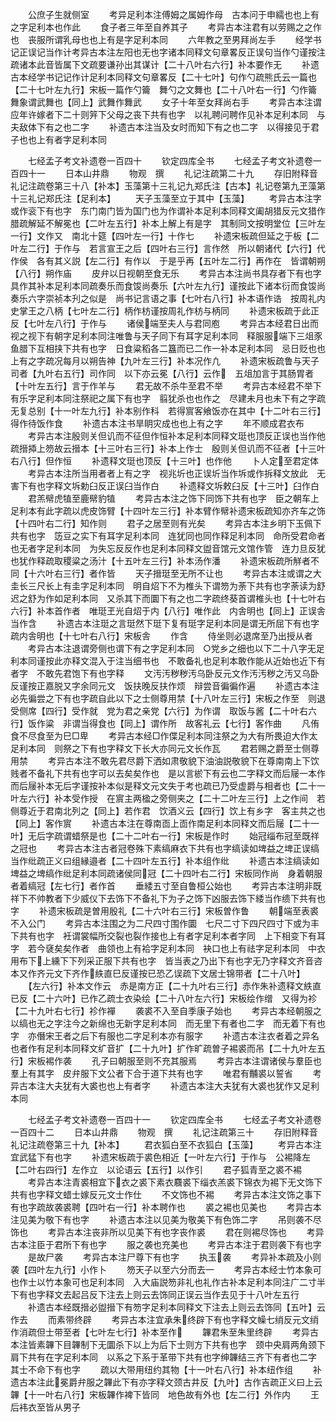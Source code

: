 <!-- { "loadSidebar": true } -->
　　公庶子生就侧室
　　考异足利本注傅姆之属姆作母　古本问于申繻也也上有之字足利本也作此
　　食子者三年至自养其子
　　考异古本注君有以劳赐之之作也　丧服所谓乳母也也上有是字足利本同
　　六年教之至男拜尚左手
　　经学书记正误记当作计考异古本注左阳也无也字诸本同释文句章畧反正误句当作勺谨按注疏诸本此音皆属下文疏要谦孙出其谋计【二十八叶右六行】补本要作无
　　补遗古本经学书记记作计足利本同释文句章畧反【二十七叶】句作勺疏熊氏云一篇也【二十七叶左九行】宋板一篇作勺籥　舞勺之文舞也【二十八叶右一行】勺作籥　舞象谓武舞也【同上】武舞作舞武
　　女子十年至女拜尚右手
　　考异古本注谓应年许嫁者下二十则笄下父母之丧下共有也字　以礼聘问聘作见补本足利本同　与夫敌体下有之也二字
　　补遗古本注当及女时而知下有之也二字　以得接见于君子也也上有者字足利本同















　　七经孟子考文补遗卷一百四十
　　钦定四库全书
　　七经孟子考文补遗卷一百四十一
　　日本山井鼎
　　物观　撰
　　礼记注疏第二十九
　　存旧附释音礼记注疏卷第三十八【补本】玉藻第十三礼记九郑氏注【古本】礼记卷第九玊藻第十三礼记郑氏注【足利本】
　　天子玉藻至立于其中【玉藻】
　　考异古本注字或作衮下有也字　东门南门皆为国门也为作谓补本足利本同释文阖胡猎反元文猎作腊疏解延不解冕也【二叶左五行】补本上解上有是字　其制同文按明堂位【三叶左一行】文作又　南北十筵【四叶左一行】十作七
　　补遗宋板疏但延之于板【二叶左二行】于作与　若言宣王之后【四叶右三行】言作然　所以朝诸代【六行】代作侯　各有其义説【左二行】有作以　于是乎再【五叶左二行】再作在　皆谓朝朔【八行】朔作庙
　　皮弁以日视朝至食无乐
　　考异古本注尚书具存者下有也字具作其补本足利本同疏奏乐而食馂尚奏乐【六叶左九行】谨按此下诸本衍而食馂尚奏乐六字崇祯本刋之似是　尚书记言语之事【七叶右八行】补本语作诰　按周礼内史掌王之八柄【七叶左二行】柄作枋谨按周礼作枋与柄同
　　补遗宋板疏于此正反【七叶左八行】于作与
　　诸侯端至夫人与君同庖
　　考异古本经君日出而视之视下有朝字足利本同注唯鲁与天子同下有耳字足利本同　释服服端下三俎豕鱼腊下互相挟下共有也字　日食粱稻各二簋而已二作一补本足利本同　忌日贬也也上有之字疏况每月以朔告神【九叶左三行】补本况作凢
　　补遗宋板疏鲁与天子司者【九叶右五行】司作同　以下亦云冕【八行】云作　五俎加言于其肠胃者【十叶左五行】言于作羊与
　　君无故不杀牛至君不举
　　考异古本经君不举下有乐字足利本同注祭祀之属下有也字　翦犹杀也也作之　尽建未月也未下有之字疏无复总别【十一叶左九行】补本别作科　若得賔客飨饭亦在其中【十二叶右三行】得作待饭作食
　　补遗古本注书旱眀灾成也也上有之字
　　年不顺成君衣布
　　考异古本注殷则关但讥而不征但作恒补本足利本同释文珽也顶反正误也当作他疏搢揷上笏故云搢本【十三叶右三行】补本上作士　殷则关但讥而不征者【十三叶右八行】但作恒
　　补遗释文珽也顶反【十三叶】也作他
　　卜人定至君定体
　　考异古本注所当用者者上有之字　视兆圻也正误圻当作坼或作拆释文放此　无害下有也字释文坼勅臼反正误臼当作白
　　补遗释文坼敕臼反【十三叶】臼作白
　　君羔幦虎犆至鹿幦豹犆
　　考异古本注之饰下同饰下共有也字　臣之朝车上足利本有此字疏以虎皮饰臂【十四叶左三行】补本臂作幦补遗宋板疏知亦齐车之饰【十四叶右二行】知作则
　　君子之居至则有光矣
　　考异古本注乡明下玉佩下共有也字　笾豆之实下有耳字足利本同　连犹同也同作释足利本同　命所受君命者也无者字足利本同　为失忘反反作也足利本同释文盥音馆元文馆作管　连力旦反犹也犹作释疏取稷粱之汤汁【十五叶左三行】补本汤作潘
　　补遗宋板疏所觧者不同【十六叶右三行】者作皆
　　天子搢珽至无所不让也
　　考异古本注或谓之大圭长三尺长上有圭字足利本同　明自炤下不为椎头下谓笏为荼下共有也字荼读为舒迟之舒为作如足利本同　又杀其下而圜下有之也二字疏终葵首谓椎头也【十七叶右六行】补本首作者　唯珽玊光自炤于内【八行】唯作此　内舎明也【同上】正误舎当作含
　　补遗古本注珽之言珽然下珽下复有珽字足利本同是谓无所屈下有也字疏内舎明也【十七叶右八行】宋板舎
　　作含
　　侍坐则必退席至乃出授从者
　　考异古本注退谓旁侧也谓下有之字足利本同　○党乡之细也以下二十八字无足利本同谨按此亦释文混入于注当细书也　不敢备礼也足利本敢作能从近始也近下有者字　不敢先君饱下有也字释
　　文汚汚秽秽汚乌卧反元文作汚汚秽之汚又乌卧反谨按正嘉脱又字余同元文　饭扶晚反扶作烦　辩尝音徧徧作遍
　　补遗古本注必先徧尝之下有也字疏自此以下之士侧尊用禁【十八叶左三行】宋板之作至　则退受侧席【四行】受作就　党为君之亲党【六行】为作谓　取饭与酱【二十叶右六行】饭作粱　非谓当得食也【同上】谓作所　故客礼云【七行】客作曲
　　凡侑食不尽食至为巳□卑
　　考异古本经□作偞足利本同注祭之为大有所畏迫大作太足利本同　则祭之下有也字释文下长大亦同元文长作瓦
　　君若赐之爵至士侧尊用禁
　　考异古本注不敢先君尽爵下洒如肃敬貌下油油説敬貌下在尊南南上下饮贱者不备礼下共有也字可以去矣矣作也　是以言棜下有云也二字释文而后屦一本作而后屦补本无后字谨按补本似是释文元文失于考也疏已乃受虚爵与相者也【二十一叶左六行】补本受作授　在賔主两楹之旁侧夹之【二十二叶左三行】上之作间　若侧尊近于君南北列之【同上】若作君　饮酒义云【四行】饮上有乡字　客主共之也【同上】客作賔
　　补遗古本注在尊南靣上靣作南足利本同释文而后屦【二十一叶】无后字疏谓蜡祭是也【二十二叶右一行】宋板是作时
　　始冠缁布冠至既祥之冠也
　　考异古本注古者冠卷殊下素缟麻衣下共有也字缟读如埤益之埤正误缟当作纰疏正义曰组縁邉者【二十四叶左五行】补本组作纰
　　补遗古本注缟读如埤益之埤缟作纰足利本同疏诸侯同冠【二十四叶右二行】宋板同作尚　身着朝服者着缟冠【左七行】者作首
　　垂緌五寸至自鲁桓公始也
　　考异古本注明非既祥下不帅教者下少威仪下去饰下不备礼下为子之饰下凶服去饰下緌当作缋下共有也字
　　补遗宋板疏是曽用殷礼【二十六叶右三行】宋板曽作鲁
　　朝端至表裘不入公门
　　考异古本注围之为二尺四寸围作圜　七尺二寸下四尺四寸下或为丰下共有也字　衽谓裳幅所交裂也裂作接也上有者字足利本者字同　上下相变下有耳字　若今褎矣矣作者　曲领也上有袷字足利本同　袂口也上有祛字足利本同　中衣用布下上纁下下列采正服下共有也字　皆当表之乃出下有也字无乃字释文齐音咨本又作齐元文下齐作紩直巳反谨按已恐乙误疏下文居士锦带者【二十八叶】
　　【左六行】补本文作云　赤是南方正【二十九叶右三行】赤作朱补遗释文紩直已反【二十六叶】已作乙疏士衣染绘【二十八叶左六行】宋板绘作缯　又得为袗【二十九叶右七行】袗作襌
　　袭裘不入至自季康子始也
　　考异古本经朝服之以缟也无之字注今之新绵也无新字足利本同　而无里下有者也二字　而无着下有也字　亦僭宋王者之后下有服也二字足利本亦有服字
　　补遗古本注衣者着之异名也者作有足利本同释文纩音扩【二十九叶】扩作旷疏曽子裼裘而吊【二十九叶左五行】宋板裼作袭
　　孔子曰朝服至则不充其服焉
　　考异古本注谓诸侯与羣臣也羣上有其字　皮弁服下文公者下合于道下共有也字
　　唯君有黼裘以誓省
　　考异古本注大夫犹有大裘也也上有者字
　　补遗古本注大夫犹有大裘也犹作又足利本同





　　七经孟子考文补遗卷一百四十一
　　钦定四库全书
　　七经孟子考文补遗卷一百四十二
　　日本山井鼎
　　物观　撰
　　礼记注疏第三十
　　存旧附释音礼记注疏卷第三十九【补本】
　　君衣狐白至不衣狐白【玉藻】
　　考异古本注宜武猛下有也字
　　补遗宋板疏于裘色相近【一叶左六行】于作与　公裼降左【二叶右四行】左作立　以论语云【五行】以作引
　　君子狐青至之裘不裼
　　考异古本注青裘相宜下衣之裘下素衣麛裘下缁衣羔裘下锦衣为裼下无文饰下共有也字释文蜡士嫁反元文士作仕
　　不文饰也不裼
　　考异古本注文饰之事下有也字疏故袭裘聘【四叶右一行】补本聘作也
　　裘之裼也见美也
　　考异古本注见美为敬下有也字
　　补遗古本注以见美为敬美下有色饰二字
　　吊则袭不尽饰也
　　考异古本注丧非所以见美下有也字丧作裘
　　君在则裼尽饰也
　　考异古本注臣于君所下有也字
　　服之袭也充美也
　　考异古本注于君则袭下有也字
　　是故尸袭
　　考异古本注尸尊下有也字
　　执玉袭
　　考异补本疏及小则袭【四叶左九行】小作卜
　　笏天子以至六分而去一
　　考异古本经士竹本象可也作士以竹本象可也足利本同　入大庙説笏非礼也礼作古补本足利本同注广二寸半下有也字释文去起吕反下注去上则云去饰同正误云当作去见于十八叶左五行
　　补遗古本经既搢必盥搢下有笏字足利本同释文下注去上则云去饰同【五叶】云作去
　　而素带终辟
　　考异古本注宜承朱终辟下有也字释文幧七绡反元文绡作消疏但士带至者【七叶左七行】补本至作
　　韠君朱至朱里终辟
　　考异古本注皆素韠下目韠制下无圜杀下以上为后下士则方下共有也字　颈中央肩两角颈下肩下共有在字足利本同　以系之下系于革带下共有也字绅韠结三齐下有者也二字　其士不命下有也字
　　疏以大带用纽约其物【十一叶右八行】补本纽作组
　　补遗古本注此冕爵弁服之韠此下有亦字释文颈古井反【九叶】古作吉疏正义曰上云韠【十一叶右八行】宋板韠作裨下皆同　地色故有外也【左二行】外作内
　　王后袆衣至皆从男子
